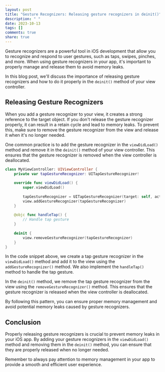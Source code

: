```yaml
---
layout: post
title: "Gesture Recognizers: Releasing gesture recognizers in deinit()"
description: " "
date: 2023-10-13
tags: []
comments: true
share: true
---
```


Gesture recognizers are a powerful tool in iOS development that allow you to recognize and respond to user gestures, such as taps, swipes, pinches, and more. When using gesture recognizers in your app, it's important to properly manage and release them to avoid memory leaks.

In this blog post, we'll discuss the importance of releasing gesture recognizers and how to do it properly in the `deinit()` method of your view controller.

## Releasing Gesture Recognizers

When you add a gesture recognizer to your view, it creates a strong reference to the target object. If you don't release the gesture recognizer properly, it can result in a retain cycle and lead to memory leaks. To prevent this, make sure to remove the gesture recognizer from the view and release it when it's no longer needed.

One common practice is to add the gesture recognizer in the `viewDidLoad()` method and remove it in the `deinit()` method of your view controller. This ensures that the gesture recognizer is removed when the view controller is deallocated.

```swift
class MyViewController: UIViewController {
    private var tapGestureRecognizer: UITapGestureRecognizer!
    
    override func viewDidLoad() {
        super.viewDidLoad()
        
        tapGestureRecognizer = UITapGestureRecognizer(target: self, action: #selector(handleTap))
        view.addGestureRecognizer(tapGestureRecognizer)
    }
    
    @objc func handleTap() {
        // Handle tap gesture
    }
    
    deinit {
        view.removeGestureRecognizer(tapGestureRecognizer)
    }
}
```

In the code snippet above, we create a tap gesture recognizer in the `viewDidLoad()` method and add it to the view using the `addGestureRecognizer()` method. We also implement the `handleTap()` method to handle the tap gesture.

In the `deinit()` method, we remove the tap gesture recognizer from the view using the `removeGestureRecognizer()` method. This ensures that the gesture recognizer is released when the view controller is deallocated.

By following this pattern, you can ensure proper memory management and avoid potential memory leaks caused by gesture recognizers.

## Conclusion

Properly releasing gesture recognizers is crucial to prevent memory leaks in your iOS app. By adding your gesture recognizers in the `viewDidLoad()` method and removing them in the `deinit()` method, you can ensure that they are properly released when no longer needed.

Remember to always pay attention to memory management in your app to provide a smooth and efficient user experience.